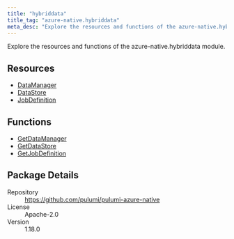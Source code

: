 ```yaml
---
title: "hybriddata"
title_tag: "azure-native.hybriddata"
meta_desc: "Explore the resources and functions of the azure-native.hybriddata module."
---
```


<!-- WARNING: this file was generated by Pulumi Docs Generator. -->
<!-- Do not edit by hand unless you're certain you know what you are doing! -->

Explore the resources and functions of the azure-native.hybriddata module.

<h2 id="resources">Resources</h2>
<ul class="api">
    <li><a href="datamanager" title="DataManager"><span class="symbol resource"></span>DataManager</a></li>
    <li><a href="datastore" title="DataStore"><span class="symbol resource"></span>DataStore</a></li>
    <li><a href="jobdefinition" title="JobDefinition"><span class="symbol resource"></span>JobDefinition</a></li>
</ul>

<h2 id="functions">Functions</h2>
<ul class="api">
    <li><a href="getdatamanager" title="GetDataManager"><span class="symbol function"></span>GetDataManager</a></li>
    <li><a href="getdatastore" title="GetDataStore"><span class="symbol function"></span>GetDataStore</a></li>
    <li><a href="getjobdefinition" title="GetJobDefinition"><span class="symbol function"></span>GetJobDefinition</a></li>
</ul>

<h2 id="package-details">Package Details</h2>
<dl class="package-details">
	<dt>Repository</dt>
	<dd><a href="https://github.com/pulumi/pulumi-azure-native">https://github.com/pulumi/pulumi-azure-native</a></dd>
	<dt>License</dt>
	<dd>Apache-2.0</dd>
	<dt>Version</dt>
	<dd>1.18.0</dd>
</dl>

